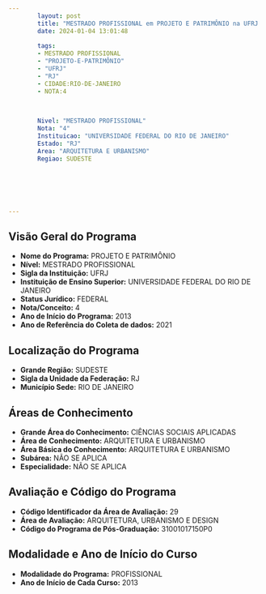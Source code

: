 ```yaml
---
        layout: post
        title: "MESTRADO PROFISSIONAL em PROJETO E PATRIMÔNIO na UFRJ  "
        date: 2024-01-04 13:01:48
     
        tags:
        - MESTRADO PROFISSIONAL
        - "PROJETO-E-PATRIMÔNIO"
        - "UFRJ"
        - "RJ"
        - CIDADE:RIO-DE-JANEIRO
        - NOTA:4
        
       

        Nivel: "MESTRADO PROFISSIONAL"
        Nota: "4"
        Instituicao: "UNIVERSIDADE FEDERAL DO RIO DE JANEIRO"
        Estado: "RJ"
        Area: "ARQUITETURA E URBANISMO"
        Regiao: SUDESTE
        
        
        
        
        
        
---
```

## Visão Geral do Programa
- **Nome do Programa:** PROJETO E PATRIMÔNIO
- **Nível:** MESTRADO PROFISSIONAL
- **Sigla da Instituição:** UFRJ
- **Instituição de Ensino Superior:** UNIVERSIDADE FEDERAL DO RIO DE JANEIRO
- **Status Jurídico:** FEDERAL
- **Nota/Conceito:** 4
- **Ano de Início do Programa:** 2013
- **Ano de Referência do Coleta de dados:** 2021

## Localização do Programa
- **Grande Região:** SUDESTE
- **Sigla da Unidade da Federação:** RJ
- **Município Sede:** RIO DE JANEIRO

## Áreas de Conhecimento
- **Grande Área do Conhecimento:** CIÊNCIAS SOCIAIS APLICADAS
- **Área de Conhecimento:** ARQUITETURA E URBANISMO
- **Área Básica do Conhecimento:** ARQUITETURA E URBANISMO
- **Subárea:** NÃO SE APLICA
- **Especialidade:** NÃO SE APLICA

## Avaliação e Código do Programa
- **Código Identificador da Área de Avaliação:** 29
- **Área de Avaliação:** ARQUITETURA, URBANISMO E DESIGN
- **Código do Programa de Pós-Graduação:** 31001017150P0


## Modalidade e Ano de Início do Curso
- **Modalidade do Programa:** PROFISSIONAL
- **Ano de Início de Cada Curso:** 2013
